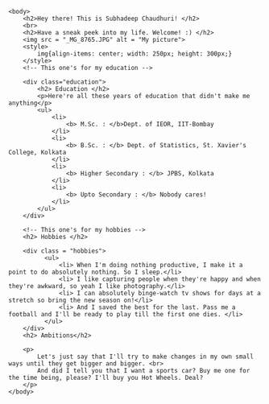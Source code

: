 <html>
    <style>
        .content {
          margin-left: auto;
          margin-right: auto;
        }
    </style>
    <head>
        <title>
            About Me
        </title>
    </head>

    <body>
        <h2>Hey there! This is Subhadeep Chaudhuri! </h2>
        <br>
        <h2>Have a sneak peek into my life. Welcome! :) </h2> 
        <img src = "_MG_8765.JPG" alt = "My picture"> 
        <style>
            img{align-items: center; width: 250px; height: 300px;}
        </style>
        <!-- This one's for my education -->

        <div class="education">
            <h2> Education </h2>
            <p>Here're all these years of education that didn't make me anything</p>
            <ul>
                <li>
                    <b> M.Sc. : </b>Dept. of IEOR, IIT-Bombay
                </li>
                <li>   
                    <b> B.Sc. : </b> Dept. of Statistics, St. Xavier's College, Kolkata
                </li>
                <li>
                    <b> Higher Secondary : </b> JPBS, Kolkata
                </li>
                <li>
                    <b> Upto Secondary : </b> Nobody cares!
                </li>
            </ul>
        </div>

        <!-- This one's for my hobbies -->
        <h2> Hobbies </h2>

        <div class = "hobbies">
              <ul>
                  <li> When I'm doing nothing productive, I make it a point to do absolutely nothing. So I sleep.</li>
                  <li> I like capturing people when they're happy and when they're awkward, so yeah I like photography.</li>
                  <li> I can absolutely binge-watch tv shows for days at a stretch so bring the new season on!</li>
                  <li> And I saved the best for the last. Pass me a football and I'll be ready to play till the first one dies. </li>
              </ul>  
        </div>
        <h2> Ambitions</h2>

        <p>
            Let's just say that I'll try to make changes in my own small ways until they get bigger and bigger. <br>
            And did I tell you that I want a sports car? Buy me one for the time being, please? I'll buy you Hot Wheels. Deal?
        </p>
    </body>

</html>
